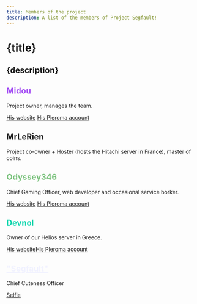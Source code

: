 ```yaml
---
title: Members of the project
description: A list of the members of Project Segfault!
---
```

<script lang="ts">
    import DevnolNamesACat from "../assets/images/DevnolNamesACat.png";
    import Cat from "../assets/images/Cat.png";
</script>


<div class="oh-fuck-center">

# {title}

## {description}

<h2 style="color: #a44ef4"> Midou </h2>
Project owner, manages the team. 
<p><a href="https://miicord.com" class="button midoucolored">His website</a> <a href="https://social.projectsegfau.lt/Midou" class="button pleromacolored">His Pleroma account</a></p>

<h2> MrLeRien </h2>
Project co-owner + Hoster (hosts the Hitachi server in France), master of coins.

<h2 style="color: #7bc27d"> Odyssey346 </h2>
Chief Gaming Officer, web developer and occasional service borker. 
<p><a href="https://odyssey346.github.io" class="button odysscolored">His website</a> <a href="https://social.projectsegfau.lt/Odyssey346" class="button pleromacolored">His Pleroma account</a></p>

<h2 style="color: #00d4aa"> Devnol </h2>
Owner of our Helios server in Greece. 
<p><a href="https://devnol.github.io" class="button">His website</a><a href="https://social.projectsegfau.lt/Panos" class="button pleromacolored">His Pleroma account</a></p>


<h2 style="color: #f1f2ff"><a href={DevnolNamesACat} target="_blank" style="color: #f1f2ff; text-decoration: underline;">"Segfault"</a></h2>
Chief Cuteness Officer
<p><a href={Cat} target="_blank" class="button catcolored">Selfie</a><p>


</div>
